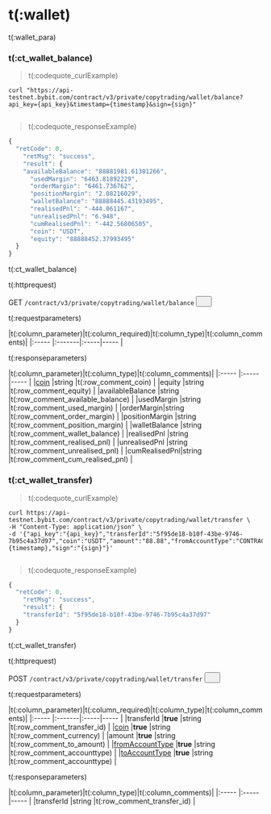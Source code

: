 # t(:wallet)
t(:wallet_para)


### t(:ct_wallet_balance)
> t(:codequote_curlExample)

```console
curl "https://api-testnet.bybit.com/contract/v3/private/copytrading/wallet/balance?api_key={api_key}&timestamp={timestamp}&sign={sign}"
```

```python--pybit

```

> t(:codequote_responseExample)

```javascript
{
  "retCode": 0,
    "retMsg": "success",
    "result": {
    "availableBalance": "88881981.61301266",
      "usedMargin": "6463.81892229",
      "orderMargin": "6461.736762",
      "positionMargin": "2.08216029",
      "walletBalance": "88888445.43193495",
      "realisedPnl": "-444.061167",
      "unrealisedPnl": "6.948",
      "cumRealisedPnl": "-442.56806505",
      "coin": "USDT",
      "equity": "88888452.37993495"
  }
}
```

t(:ct_wallet_balance)


<p class="fake_header">t(:httprequest)</p>
GET
<code><span id=vpwBalance>/contract/v3/private/copytrading/wallet/balance</span></code>
<button class="clipboard_button" data-clipboard-action="copy" data-clipboard-target="#vpwBalance"><img src="/images/copy_to_clipboard.png" height=15 width=15></img></button>

<p class="fake_header">t(:requestparameters)</p>
|t(:column_parameter)|t(:column_required)|t(:column_type)|t(:column_comments)|
|:----- |:-------|:-----|----- |



<p class="fake_header">t(:responseparameters)</p>
|t(:column_parameter)|t(:column_type)|t(:column_comments)|
|:----- |:-----|----- |
|<a href="#currency-currency-coin">coin</a>  |string |t(:row_comment_coin) |
|equity |string |t(:row_comment_equity)  |
|availableBalance |string |t(:row_comment_available_balance)  |
|usedMargin |string |t(:row_comment_used_margin)    |
|orderMargin|string |t(:row_comment_order_margin)    |
|positionMargin |string |t(:row_comment_position_margin)  |
|walletBalance |string |t(:row_comment_wallet_balance)  |
|realisedPnl |string |t(:row_comment_realised_pnl)  |
|unrealisedPnl |string |t(:row_comment_unrealised_pnl)  |
|cumRealisedPnl|string |t(:row_comment_cum_realised_pnl)  |



### t(:ct_wallet_transfer)
> t(:codequote_curlExample)

```console
curl https://api-testnet.bybit.com/contract/v3/private/copytrading/wallet/transfer \
-H "Content-Type: application/json" \
-d '{"api_key":"{api_key}","transferId":"5f95de18-b10f-43be-9746-7b95c4a37d97","coin":"USDT","amount":"88.88","fromAccountType":"CONTRACT","toAccountType":"COPYTRADING","timestamp":{timestamp},"sign":"{sign}"}'

```

```python--pybit

```

> t(:codequote_responseExample)

```javascript
{
  "retCode": 0,
    "retMsg": "success",
    "result": {
    "transferId": "5f95de18-b10f-43be-9746-7b95c4a37d97"
  }
}
```

t(:ct_wallet_transfer)



<p class="fake_header">t(:httprequest)</p>
POST
<code><span id=oawwListNew>/contract/v3/private/copytrading/wallet/transfer</span></code>
<button class="clipboard_button" data-clipboard-action="copy" data-clipboard-target="#oawwListNew"><img src="/images/copy_to_clipboard.png" height=15 width=15></img></button>

<p class="fake_header">t(:requestparameters)</p>
|t(:column_parameter)|t(:column_required)|t(:column_type)|t(:column_comments)|
|:----- |:-------|:-----|----- |
|transferId |<b>true</b> |string |t(:row_comment_transfer_id) |
|<a href="#currency-currency-coin">coin</a> |<b>true</b> |string |t(:row_comment_currency) |
|amount |<b>true</b> |string |t(:row_comment_to_amount) |
|<a href="#account-type-from_account_type-to_account_type">fromAccountType</a> |<b>true</b> |string |t(:row_comment_accounttype) |
|<a href="#account-type-from_account_type-to_account_type">toAccountType</a> |<b>true</b> |string |t(:row_comment_accounttype) |

<p class="fake_header">t(:responseparameters)</p>
|t(:column_parameter)|t(:column_type)|t(:column_comments)|
|:----- |:-----|----- |
|transferId |string |t(:row_comment_transfer_id) |


